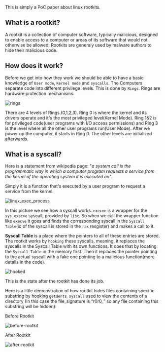 This is simply a PoC paper about linux rootkits.
## What is a rootkit?
A rootkit is a collection of computer software, typically malicious, designed to enable access to a
computer or areas of its software that would not otherwise be allowed.
Rootkits are generaly used by malware authors to hide their malicious code.
## How does it work?
Before we get into how they work we should be able to have a basic knowledge of `User
mode`, `Kernel mode` and `syscalls`.
The Computers separate code into different privilege levels. This is done by `Rings`. Rings are
hardware protection mechanisms.

![rings](https://user-images.githubusercontent.com/27059441/31307432-22486786-ab6d-11e7-9f33-a22e38388bf7.png)

There are 4 levels of Rings.(0,1,2,3). Ring 0 is where the kernel and its drivers operate and it's the
most privileged level(Kernel Mode). Ring 1&2 is for privileged code(user programs with I/O access
permissions) and Ring 3 is the level where all the other user programs run(User Mode).
After we power up the computer, it starts in Ring 0. The other levels are initialized afterwards.
## What is a syscall?
Here is a statement from wikipedia page: "*a system call is the programmatic way in which a
computer program requests a service from the kernel of the operating system it is executed on*".

Simply it is a function that's executed by a user program to request a service from the kernel.

![linux_exec_process](https://user-images.githubusercontent.com/27059441/31307486-b13da4f6-ab6d-11e7-8b52-cb8c69ad8235.png)

In this picture we see how a syscall works. `execve` is a wrapper for the `sys_execve`
syscall, provided by `libc`. So when we call the wrapper function like `execve` it goes and finds
the corresponding syscall in the `Syscall Table`(id of the syscall is stored in the `rax` resgister) and
makes a call to it.

**Syscall Table** is a place where the pointers to all of these entries are stored. The rootkit works by
`hooking` these syscalls, meaning, it replaces the syscalls in the Syscall Table with its own
functions.
It does that by locating the `Syscall Table` in the memory first. Then it replaces the pointer pointing
to the actual syscall with a fake one pointing to a malicious function(more details in the code).

![hooked](https://user-images.githubusercontent.com/27059441/31307503-2a109e10-ab6e-11e7-87f3-d5763703d861.png)

This is the state after the rootkit has done its job.

Here is a little demonstration of how rootkit hides files containing specific substring by hooking `getdents syscall` used to view the contents of a directory (In this case the file_signature is “r0r0_” so any file containing this
substring will be hidden):

Before Rootkit

![before-rootkit](https://user-images.githubusercontent.com/27059441/31307508-43fb9c76-ab6e-11e7-9194-eaf1717bdbec.png)

After Rootkit

![after-rootkit](https://user-images.githubusercontent.com/27059441/31307513-51b099ca-ab6e-11e7-8d02-dd23b62e7b50.png)
